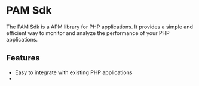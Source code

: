 # PAM Sdk
The PAM Sdk is a APM library for PHP applications. It provides a simple and efficient way to monitor and analyze the performance of your PHP applications.

## Features
- Easy to integrate with existing PHP applications
- 